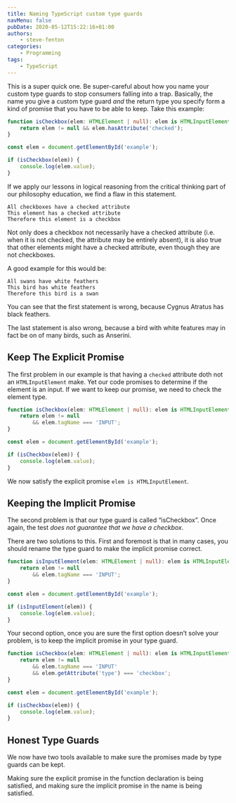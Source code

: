 ```yaml
---
title: Naming TypeScript custom type guards
navMenu: false
pubDate: 2020-05-12T15:22:16+01:00
authors:
    - steve-fenton
categories:
    - Programming
tags:
    - TypeScript
---
```


This is a super quick one. Be super-careful about how you name your custom type guards to stop consumers falling into a trap. Basically, the name you give a custom type guard *and* the return type you specify form a kind of promise that you have to be able to keep. Take this example:

```typescript
function isCheckbox(elem: HTMLElement | null): elem is HTMLInputElement {
    return elem != null && elem.hasAttribute('checked');
}

const elem = document.getElementById('example');

if (isCheckbox(elem)) {
    console.log(elem.value);
}
```

If we apply our lessons in logical reasoning from the critical thinking part of our philosophy education, we find a flaw in this statement.

```
All checkboxes have a checked attribute
This element has a checked attribute
Therefore this element is a checkbox
```

Not only does a checkbox not necessarily have a checked attribute (i.e. when it is not checked, the attribute may be entirely absent), it is also true that other elements might have a checked attribute, even though they are not checkboxes.

A good example for this would be:

```
All swans have white feathers
This bird has white feathers
Therefore this bird is a swan
```

You can see that the first statement is wrong, because Cygnus Atratus has black feathers.

The last statement is also wrong, because a bird with white features may in fact be on of many birds, such as Anserini.

## Keep The Explicit Promise

The first problem in our example is that having a `checked` attribute doth not an `HTMLInputElement` make. Yet our code promises to determine if the element is an input. If we want to keep our promise, we need to check the element type.

```typescript
function isCheckbox(elem: HTMLElement | null): elem is HTMLInputElement {
    return elem != null
        && elem.tagName === 'INPUT';
}

const elem = document.getElementById('example');

if (isCheckbox(elem)) {
    console.log(elem.value);
}
```

We now satisfy the explicit promise `elem is HTMLInputElement`.

## Keeping the Implicit Promise

The second problem is that our type guard is called “isCheckbox”. Once again, the test *does not guarantee that we have a checkbox*.

There are two solutions to this. First and foremost is that in many cases, you should rename the type guard to make the implicit promise correct.

```typescript
function isInputElement(elem: HTMLElement | null): elem is HTMLInputElement {
    return elem != null
        && elem.tagName === 'INPUT';
}

const elem = document.getElementById('example');

if (isInputElement(elem)) {
    console.log(elem.value);
}
```

Your second option, once you are sure the first option doesn’t solve your problem, is to keep the implicit promise in your type guard.

```typescript
function isCheckbox(elem: HTMLElement | null): elem is HTMLInputElement {
    return elem != null
        && elem.tagName === 'INPUT'
        && elem.getAttribute('type') === 'checkbox';
}

const elem = document.getElementById('example');

if (isCheckbox(elem)) {
    console.log(elem.value);
}
```

## Honest Type Guards

We now have two tools available to make sure the promises made by type guards can be kept.

Making sure the explicit promise in the function declaration is being satisfied, and making sure the implicit promise in the name is being satisfied.